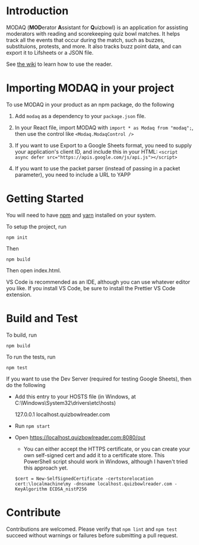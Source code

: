 # Introduction

MODAQ (**MOD**erator **A**ssistant for **Q**uizbowl)  is an application for assisting moderators with reading and scorekeeping quiz bowl matches. It helps track all the events that occur during the match, such as buzzes, substituions, protests, and more. It also tracks buzz point data, and can export it to Lifsheets or a JSON file.

See [the wiki](https://github.com/alopezlago/MODAQ/wiki) to learn how to use the reader.

# Importing MODAQ in your project

To use MODAQ in your product as an npm package, do the following

1. Add `modaq` as a dependency to your `package.json` file.

2. In your React file, import MODAQ with `import * as Modaq from "modaq";`, then use the control like `<Modaq.ModaqControl />`

3. If you want to use Export to a Google Sheets format, you need to supply your application's client ID, and include this in your HTML: `<script async defer src="https://apis.google.com/js/api.js"></script>`

4. If you want to use the packet parser (instead of passing in a packet parameter), you need to include a URL to YAPP

# Getting Started

You will need to have [npm](https://www.npmjs.com/get-npm) and [yarn](https://yarnpkg.com/getting-started/install) installed on your system.

To setup the project, run

`npm init`

Then

`npm build`

Then open index.html.

VS Code is recommended as an IDE, although you can use whatever editor you like. If you install VS Code, be sure to install the Prettier VS Code extension.

# Build and Test

To build, run

`npm build`

To run the tests, run

`npm test`

If you want to use the Dev Server (required for testing Google Sheets), then do the following

-   Add this entry to your HOSTS file (in Windows, at C:\Windows\System32\drivers\etc\hosts)

    127.0.0.1 localhost.quizbowlreader.com

-   Run `npm start`

-   Open https://localhost.quizbowlreader.com:8080/out

    -   You can either accept the HTTPS certificate, or you can create your own self-signed cert and add it to a certificate store. This PowerShell script should work in Windows, although I haven't tried this approach yet.

    `$cert = New-SelfSignedCertificate -certstorelocation cert:\localmachine\my -dnsname localhost.quizbowlreader.com -KeyAlgorithm ECDSA_nistP256`

# Contribute

Contributions are welcomed. Please verify that `npm lint` and `npm test` succeed without warnings or failures before submitting a pull request.
